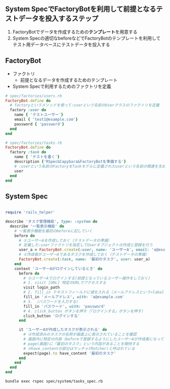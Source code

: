 
## System SpecでFactoryBotを利用して前提となるテストデータを投入するステップ
  1. FactoryBotでデータを作成するための**テンプレート**を用意する
  2. System Specの適切なbeforeなどでFactoryBotのテンプレートを利用してテスト用データベースにテストデータを投入する

## FactoryBot
- ファクトリ
  - 前提となるデータを作成するためのテンプレート
- System Specで利用するためのファクトリを定義

```ruby
# spec/factories/users.rb
FactoryBot.define do
  # factoryというメソッドを使って:userという名前のUserクラスのファクトリを定義
  factory :user do
    name { 'テストユーザー'}
    email { 'test1@example.com'}
    password { 'password'}
  end
end

# spec/factories/tasks.rb
FactoryBot.define do
  factory :task do
    name { 'テストを書く'}
    description {'RSpec&Capybara&FactoryBotを準備する'}
    # :userという名前のFactoryをTaskモデルに定義されたuserという名前の関連を生成するのに利用する
    user
  end
end
```

## System Spec

```ruby

require 'rails_helper'

describe 'タスク管理機能', type: :system do
  describe '一覧表示機能' do
    # 一覧表示機能を最初のbeforeに記していく
    before do
      # ①ユーザーAを作成しておく（テストデータの準備）
      # 定義した:userファクトリを指定してUserオブジェクトの作成と登録を行う
      user_a = FactoryBot.create(:user, name: 'ユーザーA', email: 'a@example.com')
      # ①作成者がユーザーAであるタスクを作成しておく（テストデータの準備）
      FactoryBot.create(:task, name: '最初のタスク', user: user_a)
    end
    context 'ユーザーAがログインしているとき' do
      before do
        # ②ユーザーAでログインする(前提となっているユーザー操作をしておく)
        # 1. visit [URL] 特定のURLでアクセスする
        visit login_path
        # 2. fill_in テキストフィールドに値を入れる（メールアドレスという<labal＞がついたテキストフィールド<input>要素にメールアドレスを入れる）
        fill_in 'メールアドレス', with: 'a@example.com'
        # 3. （パスワードを入力する）
        fill_in 'パスワード', with: 'password'
        # 4. click_button ボタンを押す（「ログインする」ボタンを押す）
        click_button 'ログインする'
      end

      it 'ユーザーAが作成したタスクが表示される' do
        # ③作成済みのタスクの名称が画面上に表示されていることを確認
        # 画面内に特定の内容（beforeで登録するようにしたユーザーAが作成者になっているタスク）が存在するか検査
        # page(画面)に「最初のタスク」という内容があることを期待する
        # ※have_contentの部分はマッチャ(Matcher)と呼ばれている
        expect(page).to have_content '最初のタスク'
      end
    end
  end
end

```

```
bundle exec rspec spec/system/tasks_spec.rb
```

